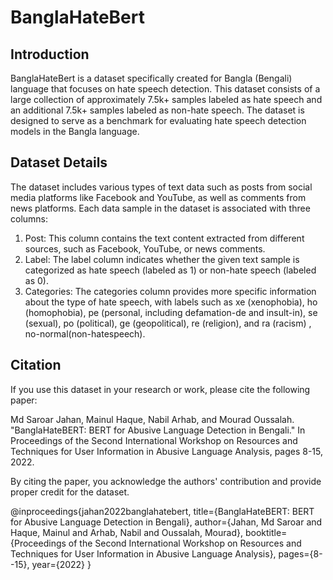 # BanglaHateBert

## Introduction
BanglaHateBert is a dataset specifically created for Bangla (Bengali) language that focuses on hate speech detection. This dataset consists of a large collection of approximately 7.5k+ samples labeled as hate speech and an additional 7.5k+ samples labeled as non-hate speech. The dataset is designed to serve as a benchmark for evaluating hate speech detection models in the Bangla language.

## Dataset Details
The dataset includes various types of text data such as posts from social media platforms like Facebook and YouTube, as well as comments from news platforms. Each data sample in the dataset is associated with three columns:

1. Post: This column contains the text content extracted from different sources, such as Facebook, YouTube, or news comments.
2. Label: The label column indicates whether the given text sample is categorized as hate speech (labeled as 1) or non-hate speech (labeled as 0).
3. Categories: The categories column provides more specific information about the type of hate speech, with labels such as xe (xenophobia), ho (homophobia), pe (personal, including defamation-de and insult-in), se (sexual), po (political), ge (geopolitical), re (religion), and ra (racism) , no-normal(non-hatespeech).

## Citation
If you use this dataset in your research or work, please cite the following paper:

Md Saroar Jahan, Mainul Haque, Nabil Arhab, and Mourad Oussalah. "BanglaHateBERT: BERT for Abusive Language Detection in Bengali." In Proceedings of the Second International Workshop on Resources and Techniques for User Information in Abusive Language Analysis, pages 8-15, 2022.

By citing the paper, you acknowledge the authors' contribution and provide proper credit for the dataset.

@inproceedings{jahan2022banglahatebert,
  title={BanglaHateBERT: BERT for Abusive Language Detection in Bengali},
  author={Jahan, Md Saroar and Haque, Mainul and Arhab, Nabil and Oussalah, Mourad},
  booktitle={Proceedings of the Second International Workshop on Resources and Techniques for User Information in Abusive Language Analysis},
  pages={8--15},
  year={2022}
}
